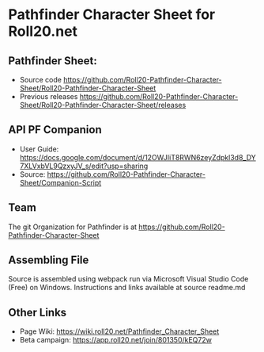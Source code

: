 # Pathfinder Character Sheet for Roll20.net

## Pathfinder Sheet:
+ Source code https://github.com/Roll20-Pathfinder-Character-Sheet/Roll20-Pathfinder-Character-Sheet
+ Previous releases https://github.com/Roll20-Pathfinder-Character-Sheet/Roll20-Pathfinder-Character-Sheet/releases

## API PF Companion
+ User Guide: https://docs.google.com/document/d/12OWJIiT8RWN6zeyZdpkl3d8_DY7XLVxbVL9QzxyJV_s/edit?usp=sharing
+ Source: https://github.com/Roll20-Pathfinder-Character-Sheet/Companion-Script

## Team
The git Organization for Pathfinder is at https://github.com/Roll20-Pathfinder-Character-Sheet

## Assembling File
Source is assembled using webpack run via Microsoft Visual Studio Code (Free) on Windows. Instructions and links available at source readme.md

## Other Links
+ Page Wiki: https://wiki.roll20.net/Pathfinder_Character_Sheet
+ Beta campaign: https://app.roll20.net/join/801350/kEQ72w


